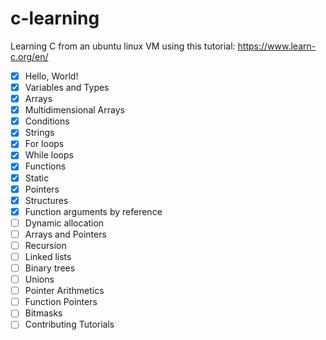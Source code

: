 # c-learning

Learning C from an ubuntu linux VM
using this tutorial:
https://www.learn-c.org/en/

- [x] Hello, World!
- [x] Variables and Types
- [x] Arrays
- [x] Multidimensional Arrays
- [x] Conditions
- [x] Strings
- [x] For loops
- [x] While loops
- [x] Functions
- [x] Static
- [x] Pointers
- [x] Structures
- [x] Function arguments by reference
- [ ] Dynamic allocation
- [ ] Arrays and Pointers
- [ ] Recursion
- [ ] Linked lists
- [ ] Binary trees
- [ ] Unions
- [ ] Pointer Arithmetics
- [ ] Function Pointers
- [ ] Bitmasks
- [ ] Contributing Tutorials
